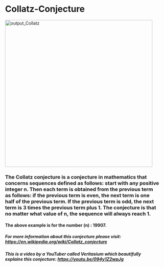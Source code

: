 # Collatz-Conjecture
<img width="481" alt="output_Collatz" src="https://user-images.githubusercontent.com/69317200/134112335-638b176c-3046-4e25-ad27-fe26fa71162f.PNG">

### The Collatz conjecture is a conjecture in mathematics that concerns sequences defined as follows: start with any positive integer n. Then each term is obtained from the previous term as follows: if the previous term is even, the next term is one half of the previous term. If the previous term is odd, the next term is 3 times the previous term plus 1. The conjecture is that no matter what value of n, the sequence will always reach 1.

#### The above example is for the number (n) : 19907.

##### For more information about this conjecture please visit: https://en.wikipedia.org/wiki/Collatz_conjecture
##### This is a video by a YouTuber called Veritasium which beautifully explains this conjecture: https://youtu.be/094y1Z2wpJg
